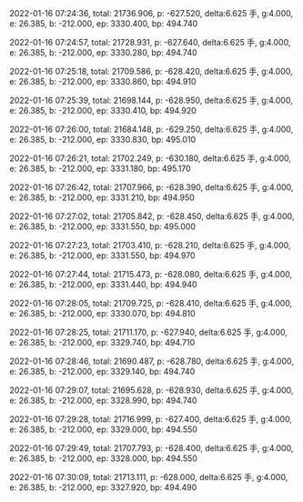 2022-01-16 07:24:36, total: 21736.906, p: -627.520, delta:6.625 手, g:4.000, e: 26.385, b: -212.000, ep: 3330.400, bp: 494.740

2022-01-16 07:24:57, total: 21728.931, p: -627.640, delta:6.625 手, g:4.000, e: 26.385, b: -212.000, ep: 3330.280, bp: 494.740

2022-01-16 07:25:18, total: 21709.586, p: -628.420, delta:6.625 手, g:4.000, e: 26.385, b: -212.000, ep: 3330.860, bp: 494.910

2022-01-16 07:25:39, total: 21698.144, p: -628.950, delta:6.625 手, g:4.000, e: 26.385, b: -212.000, ep: 3330.410, bp: 494.920

2022-01-16 07:26:00, total: 21684.148, p: -629.250, delta:6.625 手, g:4.000, e: 26.385, b: -212.000, ep: 3330.830, bp: 495.010

2022-01-16 07:26:21, total: 21702.249, p: -630.180, delta:6.625 手, g:4.000, e: 26.385, b: -212.000, ep: 3331.180, bp: 495.170

2022-01-16 07:26:42, total: 21707.966, p: -628.390, delta:6.625 手, g:4.000, e: 26.385, b: -212.000, ep: 3331.210, bp: 494.950

2022-01-16 07:27:02, total: 21705.842, p: -628.450, delta:6.625 手, g:4.000, e: 26.385, b: -212.000, ep: 3331.550, bp: 495.000

2022-01-16 07:27:23, total: 21703.410, p: -628.210, delta:6.625 手, g:4.000, e: 26.385, b: -212.000, ep: 3331.550, bp: 494.970

2022-01-16 07:27:44, total: 21715.473, p: -628.080, delta:6.625 手, g:4.000, e: 26.385, b: -212.000, ep: 3331.440, bp: 494.940

2022-01-16 07:28:05, total: 21709.725, p: -628.410, delta:6.625 手, g:4.000, e: 26.385, b: -212.000, ep: 3330.070, bp: 494.810

2022-01-16 07:28:25, total: 21711.170, p: -627.940, delta:6.625 手, g:4.000, e: 26.385, b: -212.000, ep: 3329.740, bp: 494.710

2022-01-16 07:28:46, total: 21690.487, p: -628.780, delta:6.625 手, g:4.000, e: 26.385, b: -212.000, ep: 3329.140, bp: 494.740

2022-01-16 07:29:07, total: 21695.628, p: -628.930, delta:6.625 手, g:4.000, e: 26.385, b: -212.000, ep: 3328.990, bp: 494.740

2022-01-16 07:29:28, total: 21716.999, p: -627.400, delta:6.625 手, g:4.000, e: 26.385, b: -212.000, ep: 3329.000, bp: 494.550

2022-01-16 07:29:49, total: 21707.793, p: -628.400, delta:6.625 手, g:4.000, e: 26.385, b: -212.000, ep: 3328.000, bp: 494.550

2022-01-16 07:30:09, total: 21713.111, p: -628.000, delta:6.625 手, g:4.000, e: 26.385, b: -212.000, ep: 3327.920, bp: 494.490